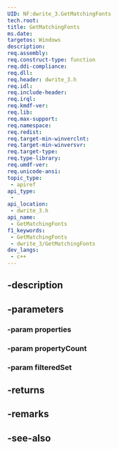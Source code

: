 ```yaml
---
UID: NF:dwrite_3.GetMatchingFonts
tech.root: 
title: GetMatchingFonts
ms.date: 
targetos: Windows
description: 
req.assembly: 
req.construct-type: function
req.ddi-compliance: 
req.dll: 
req.header: dwrite_3.h
req.idl: 
req.include-header: 
req.irql: 
req.kmdf-ver: 
req.lib: 
req.max-support: 
req.namespace: 
req.redist: 
req.target-min-winverclnt: 
req.target-min-winversvr: 
req.target-type: 
req.type-library: 
req.umdf-ver: 
req.unicode-ansi: 
topic_type:
 - apiref
api_type:
 - 
api_location:
 - dwrite_3.h
api_name:
 - GetMatchingFonts
f1_keywords:
 - GetMatchingFonts
 - dwrite_3/GetMatchingFonts
dev_langs:
 - c++
---
```


## -description

## -parameters

### -param properties

### -param propertyCount

### -param filteredSet

## -returns

## -remarks

## -see-also

